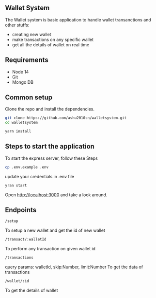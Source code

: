 ## Wallet System

The Wallet system is basic application to handle wallet transanctions and other stuffs:

- creating new wallet
- make transactions on any specific wallet
- get all the details of wallet on real time
## Requirements

* Node 14
* Git
* Mongo DB
## Common setup

Clone the repo and install the dependencies.

```bash
git clone https://github.com/ashu2010sn/walletsystem.git
cd walletsystem
```

```bash
yarn install
```

## Steps to start the application

To start the express server, follow these Steps

```bash
cp .env.example .env
```

update your credentials in .env file

```bash
yran start
```

Open [http://localhost:3000](http://localhost:3000) and take a look around.


## Endpoints

```bash
/setup
```
To setup a new wallet and get the id of new wallet

```bash
/transact/:walletId
```
To perform any transaction on given wallet id

```bash
/transactions
```
query params: walletId, skip:Number, limit:Number 
To get the data of transactions

```bash
/wallet/:id
```
To get the details of wallet
